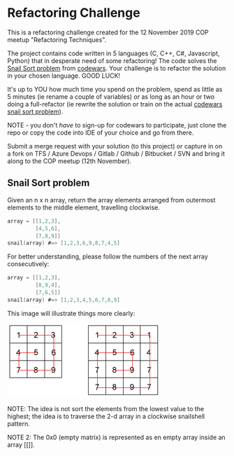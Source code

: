 # Refactoring Challenge

This is a refactoring challenge created for the 12 November 2019 COP meetup "Refactoring Techniques".

The project contains code written in 5 languages (C, C++, C#, Javascript, Python) that in desperate need of some refactoring! The code solves the [Snail Sort problem](#snail-sort-problem) from [codewars](https://www.codewars.com/kata/snail/train/). Your challenge is to refactor the solution in your chosen language. GOOD LUCK! 

It's up to YOU how much time you spend on the problem, spend as little as 5 minutes (ie rename a couple of variables) or as long as an hour or two doing a full-refactor (ie rewrite the solution or train on the actual [codewars snail sort problem](https://www.codewars.com/kata/snail/train/)).

NOTE - you don't _have_ to sign-up for codewars to participate, just clone the repo or copy the code into IDE of your choice and go from there.

Submit a merge request with your solution (to this project) or capture in on a fork on TFS / Azure Devops / Gitlab / Github / Bitbucket / SVN and bring it along to the COP meetup (12th November).

## Snail Sort problem

Given an n x n array, return the array elements arranged from outermost elements to the middle element, travelling clockwise.

```c
array = [[1,2,3],
         [4,5,6],
         [7,8,9]]
snail(array) #=> [1,2,3,6,9,8,7,4,5]
```

For better understanding, please follow the numbers of the next array consecutively:

```c
array = [[1,2,3],
         [8,9,4],
         [7,6,5]]
snail(array) #=> [1,2,3,4,5,6,7,8,9]
```

This image will illustrate things more clearly:


![snail](static/images/snail.png)

NOTE: The idea is not sort the elements from the lowest value to the highest; the idea is to traverse the 2-d array in a clockwise snailshell pattern.

NOTE 2: The 0x0 (empty matrix) is represented as en empty array inside an array [[]].